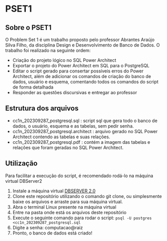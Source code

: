 # PSET1   

## Sobre o PSET1
O Problem Set 1 é um trabalho proposto pelo professor Abrantes Araújo Silva Filho, da disciplina Design e Desenvolvimento de Banco de Dados. O trabalho foi realizado na seguinte ordem:   

- Criação do projeto lógico no SQL Power Architect
- Exportar o projeto do Power Architect em SQL para o PostgreSQL
- Editar o script gerado para consertar possíveis erros do Power Architect, além de adicionar os comandos de criação do banco de dados, usuário e esquema, comentando todos os comandos do script de forma detalhada
- Responder as questões discursivas e entregar ao professor

## Estrutura dos arquivos   

- cc1n_202309287_postgresql.sql : script sql que gera todo o banco de dados, o usuário, esquema e as tabelas, sem pedir senha.
- cc1n_202309287_postgresql.architect : arquivo gerado no SQL Power Architect contendo as tabelas e suas relações.
- cc1n_202309287_postgresql.pdf : contém a imagem das tabelas e relações que foram geradas no SQL Power Architect.

## Utilização

Para facilitar a execução do script, é recomendado rodá-lo na máquina virtual DBServer2

1. Instale a máquina virtual [DBSERVER 2.0](https://www.computacaoraiz.com.br/2023/01/02/dbserver-2/) 
2. Clone este repositório utilizando o comando git clone, ou simplesmente baixe os arquivos e arraste para sua máquina virtual.
3. Abra o terminal Linux presente na máquina virtual
4. Entre na pasta onde está os arquivos deste repositório
5. Execute o seguinte comando para rodar o script: `psql -U postgres <cc1n_202309287_postgresql.sql`
6. Digite a senha: computacao@raiz
7. Pronto, o banco de dados está criado!
